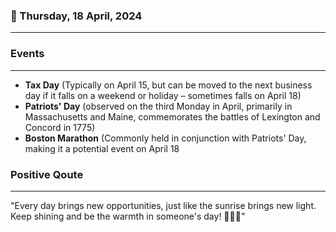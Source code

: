 ### 📅 Thursday, 18 April, 2024
------
### Events
------
- **Tax Day** (Typically on April 15, but can be moved to the next business day if it falls on a weekend or holiday – sometimes falls on April 18)
- **Patriots' Day** (observed on the third Monday in April, primarily in Massachusetts and Maine, commemorates the battles of Lexington and Concord in 1775)
- **Boston Marathon** (Commonly held in conjunction with Patriots' Day, making it a potential event on April 18
### Positive Qoute
------
"Every day brings new opportunities, just like the sunrise brings new light. Keep shining and be the warmth in someone's day! 💫🌅😊"
